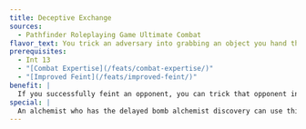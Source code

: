 ```yaml
---
title: Deceptive Exchange
sources:
  - Pathfinder Roleplaying Game Ultimate Combat
flavor_text: You trick an adversary into grabbing an object you hand them, even in the midst of combat.
prerequisites:
  - Int 13
  - "[Combat Expertise](/feats/combat-expertise/)"
  - "[Improved Feint](/feats/improved-feint/)"
benefit: |
  If you successfully feint an opponent, you can trick that opponent into accepting a one-handed object you are holding instead of denying that opponent its Dexterity bonus to AC against your next attack. The opponent must have appendages capable of holding the object you offer, and it must have one such appendage free to take the object.
special: |
  An alchemist who has the delayed bomb alchemist discovery can use this feat to hand an enemy a delayed bomb. Such a delayed bomb detonates at the end of the alchemist's turn. If the bomb is in a creature's square at the end of the alchemist's turn, the bomb deals that creature a direct hit.
---
```



